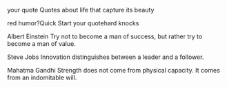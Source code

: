 your
quote
Quotes about life that capture its beauty

red humor?Quick Start your quotehard knocks 

Albert Einstein
Try not to become a man of success, but rather try to become a man of value.

Steve Jobs
Innovation distinguishes between a leader and a follower.

Mahatma Gandhi
Strength does not come from physical capacity. It comes from an indomitable will.
